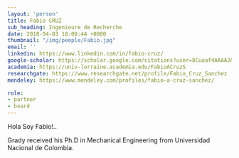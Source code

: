```yaml
---
layout: 'person'
title: Fabio CRUZ
sub_heading: Ingenieure de Recherche
date: 2018-04-03 10:00:44 +0000
thumbnail: "/img/people/Fabio.jpg"
email: ''
linkedin: https://www.linkedin.com/in/fabio-cruz/
google-scholar: https://scholar.google.com/citations?user=8Cuoaf4AAAAJ&hl=es
academia: https://univ-lorraine.academia.edu/FabioACruzS
researchgate: https://www.researchgate.net/profile/Fabio_Cruz_Sanchez
mendeley: https://www.mendeley.com/profiles/fabio-a-cruz-sanchez/

role:
- partner
- board
---
```


Hola Soy Fabio!..

Grady received his Ph.D in Mechanical Engineering from Universidad Nacional de Colombia.

